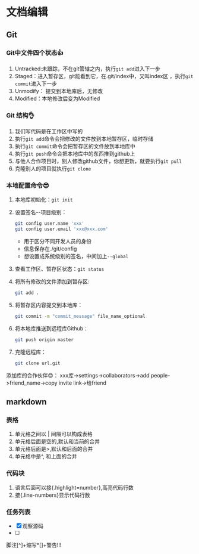 # 文档编辑

## Git

### Git中文件四个状态👍

1. Untracked:未跟踪，不在git管辖之内，执行```git add```进入下一步
2. Staged：进入暂存区，git能看到它，在.git/index中，又叫index区 ，执行```git commit```进入下一步
3. Unmodify： 提交到本地库后，无修改
4. Modified：本地修改后变为Modified

### Git 结构👌

1. 我们写代码是在工作区中写的
2. 执行```git add```命令会把修改的文件放到本地暂存区，临时存储
3. 执行```git commit```命令会把暂存区的文件放到本地库中
4. 执行```git push```命令会把本地库中的东西推到github上
5. 与他人合作项目时，别人修改github文件，你想更新，就要执行```git pull```
6. 克隆别人的项目就执行```git clone```

### 本地配置命令😎

1. 本地库初始化：```git init```
2. 设置签名--项目级别：

    ```bash
    git config user.name 'xxx'
    git config user.email 'xxx@xxx.com'
    ```

    - 用于区分不同开发人员的身份
    - 信息保存在./git/config
    - 想设置成系统级别的签名，中间加上```--global```
3. 查看工作区、暂存区状态：```git status```
4. 将所有修改的文件添加到暂存区:

    ```bash
    git add .
    ```

5. 将暂存区内容提交到本地库：

    ```bash
    git commit -m "commit_message" file_name_optional
    ```

6. 将本地库推送到远程库Github：

    ```bash
    git push origin master
    ```

7. 克隆远程库：

    ```bash
    git clone url.git
    ```

添加库的合作伙伴😍：
xxx库->settings->collaborators->add people->friend_name->copy invite link->给friend

## markdown

### 表格

1. 单元格之间以 | 间隔可以构成表格
2. 单元格后面是空的,默认和当前的合并
3. 单元格后面是>,默认和后面的合并
4. 单元格中是^, 和上面的合并

### 代码块

1. 语言后面可以接{.highlight=number},高亮代码行数
2. 接{.line-numbers}显示代码行数

### 任务列表

- [x] 观察源码
- [ ]

脚注[^]+缩写*[]+警告!!!
